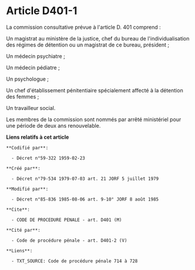 # Article D401-1

La commission consultative prévue à l'article D. 401 comprend :

Un magistrat au ministère de la justice, chef du bureau de l'individualisation des régimes de détention ou un magistrat de ce
bureau, président ;

Un médecin psychiatre ;

Un médecin pédiatre ;

Un psychologue ;

Un chef d'établissement pénitentiaire spécialement affecté à la détention des femmes ;

Un travailleur social.

Les membres de la commission sont nommés par arrêté ministériel pour une période de deux ans renouvelable.

**Liens relatifs à cet article**

	**Codifié par**:

	  - Décret n°59-322 1959-02-23

	**Créé par**:

	  - Décret n°79-534 1979-07-03 art. 21 JORF 5 juillet 1979

	**Modifié par**:

	  - Décret n°85-836 1985-08-06 art. 9-10° JORF 8 août 1985

	**Cite**:

	  - CODE DE PROCEDURE PENALE - art. D401 (M)

	**Cité par**:

	  - Code de procédure pénale - art. D401-2 (V)

	**Liens**:

	  - TXT_SOURCE: Code de procédure pénale 714 à 728
